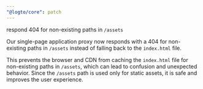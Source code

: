 ```yaml
---
"@logto/core": patch
---
```


respond 404 for non-existing paths in `/assets`

Our single-page application proxy now responds with a 404 for non-existing paths in `/assets` instead of falling back to the `index.html` file.

This prevents the browser and CDN from caching the `index.html` file for non-existing paths in `/assets`, which can lead to confusion and unexpected behavior.
Since the `/assets` path is used only for static assets, it is safe and improves the user experience. 
